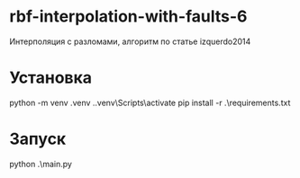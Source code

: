 # rbf-interpolation-with-faults-6
 Интерполяция с разломами, алгоритм по статье izquerdo2014

# Установка
python -m venv .venv
.\.venv\Scripts\activate
pip install -r .\requirements.txt

# Запуск
python .\main.py
